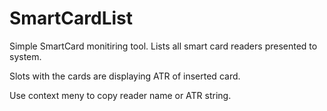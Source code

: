 # SmartCardList

Simple SmartCard monitiring tool. Lists all smart card readers presented to system.

Slots with the cards are displaying ATR of inserted card.

Use context meny to copy reader name or ATR string.
